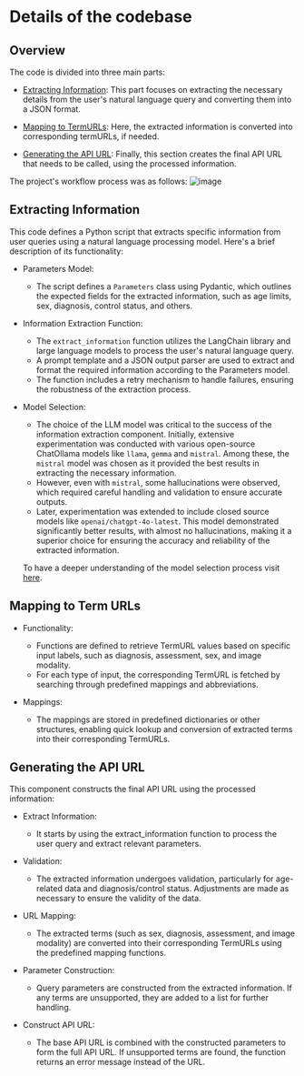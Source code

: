 # Details of the codebase

## Overview 

The code is divided into three main parts:

  - [Extracting Information](#extracting-information): This part focuses on extracting the necessary details from the user's natural language query and converting them into a JSON format.

  - [Mapping to TermURLs](#mapping-to-term-urls): Here, the extracted information is converted into corresponding termURLs, if needed.

  - [Generating the API URL](#generating-the-api-url): Finally, this section creates the final API URL that needs to be called, using the processed information.

The project's workflow process was as follows:
![image](https://github.com/user-attachments/assets/24b9fee8-be43-467d-b01d-eb25a49555b8)


## Extracting Information 

This code defines a Python script that extracts specific information from user queries using a natural language processing model. Here's a brief description of its functionality:

- Parameters Model: 

    - The script defines a `Parameters` class using Pydantic, which outlines the expected fields for the extracted information, such as age limits, sex, diagnosis, control status, and others.

- Information Extraction Function:

    - The `extract_information` function utilizes the LangChain library and large language models to process the user's natural language query.
    - A prompt template and a JSON output parser are used to extract and format the required information according to the Parameters model.
    - The function includes a retry mechanism to handle failures, ensuring the robustness of the extraction process.

- Model Selection:

     - The choice of the LLM model was critical to the success of the information extraction component. Initially, extensive experimentation was conducted with various open-source ChatOllama models like `llama`, `gemma` and `mistral`. Among these, the `mistral` model was chosen as it provided the best results in extracting the necessary information.
     - However, even with `mistral`, some hallucinations were observed, which required careful handling and validation to ensure accurate outputs.
     - Later, experimentation was extended to include closed source models like `openai/chatgpt-4o-latest`. This model demonstrated significantly better results, with almost no hallucinations, making it a superior choice for ensuring the accuracy and reliability of the extracted information.

     To have a deeper understanding of the model selection process visit [here](https://raya679.github.io/gsoc/models/).




## Mapping to Term URLs

- Functionality:

    - Functions are defined to retrieve TermURL values based on specific input labels, such as diagnosis, assessment, sex, and image modality.
    - For each type of input, the corresponding TermURL is fetched by searching through predefined mappings and abbreviations.

- Mappings:

    - The mappings are stored in predefined dictionaries or other structures, enabling quick lookup and conversion of extracted terms into their corresponding TermURLs.


## Generating the API URL
This component constructs the final API URL using the processed information:

- Extract Information:

     - It starts by using the extract_information function to process the user query and extract relevant parameters.

- Validation:

    - The extracted information undergoes validation, particularly for age-related data and diagnosis/control status. Adjustments are made as necessary to ensure the validity of the data.

- URL Mapping:

    - The extracted terms (such as sex, diagnosis, assessment, and image modality) are converted into their corresponding TermURLs using the predefined mapping functions.

- Parameter Construction:

    - Query parameters are constructed from the extracted information. If any terms are unsupported, they are added to a list for further handling.

- Construct API URL:

    - The base API URL is combined with the constructed parameters to form the full API URL. If unsupported terms are found, the function returns an error message instead of the URL.






